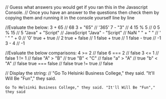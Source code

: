 // Guess what answers you would get if you ran this in the Javascript Console.
// Once you have an answer to the questions then check them by copying them and running it in the console yourself line by line

//Evaluate the below:
3 + 65 // 68
3 + "65" // '365'
7 - "3" // 4
15 % 5 // 0
5 % 15 // 5
"Java" + "Script" // JavaScript
"Java" - "Script" // NaN
" " + " " // '  '
" " + 0 // '0'
true + true // 2
true + false // 1
false + true // 1
false - true // -1
3 - 4 // -1

//Evaluate the below comparisons:
4 >= 2 // false
6 === 2 // false
3 <= 1 // false
1 != 1 // false
"A" > "B" // true
"B" < "C" // false
"a" > "A" // true
"b" < "A" // false
true === false // false
true != true // false

// Display the string:
// "Go To Helsinki Business College," they said. "It'll Will Be "Fun"," they said.

`Go To Helsinki Business College," they said. "It'll Will Be "Fun"," they said`